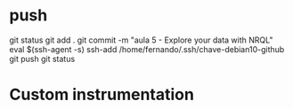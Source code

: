 
# ###################################################################################################################### 
# ###################################################################################################################### 
# ###################################################################################################################### 
#  push

git status
git add .
git commit -m "aula 5 - Explore your data with NRQL"
eval $(ssh-agent -s)
ssh-add /home/fernando/.ssh/chave-debian10-github
git push
git status



# ###################################################################################################################### 
# ###################################################################################################################### 
# ###################################################################################################################### 
# Custom instrumentation